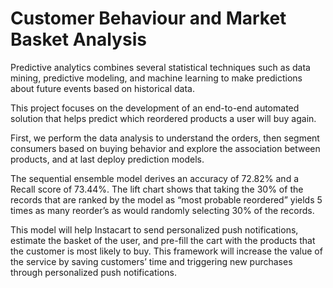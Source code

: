 # Customer Behaviour and Market Basket Analysis
 
 Predictive analytics combines several statistical techniques such as data mining, predictive modeling, and machine learning to make predictions about future events based on historical data.
 
 This project focuses on the development of an end-to-end automated solution that helps predict which reordered products a user will buy again. 
 
 First, we perform the data analysis to understand the orders, then segment consumers based on buying behavior and explore the association between products, and at last deploy prediction models. 
 
 The sequential ensemble model derives an accuracy of 72.82% and a Recall score of 73.44%. The lift chart shows that taking the 30% of the records that are ranked by the model as “most probable reordered” yields 5 times as many reorder’s as would randomly selecting 30% of the records. 
 
 This model will help Instacart to send personalized push notifications, estimate the basket of the user, and pre-fill the cart with the products that the customer is most likely to buy. This framework will increase the value of the service by saving customers’ time and triggering new purchases through personalized push notifications.
